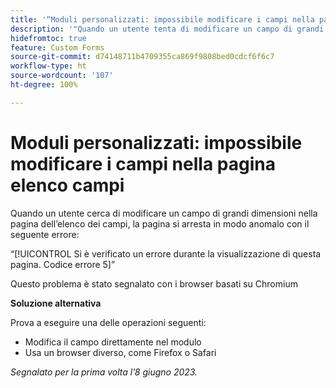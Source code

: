 ```yaml
---
title: '“Moduli personalizzati: impossibile modificare i campi nella pagina elenco campi”'
description: '"Quando un utente tenta di modificare un campo di grandi dimensioni nella pagina dell’elenco dei campi, la pagina si arresta in modo anomalo con un errore. È disponibile una soluzione alternativa.”'
hidefromtoc: true
feature: Custom Forms
source-git-commit: d74148711b4709355ca869f9808bed0cdcf6f6c7
workflow-type: ht
source-wordcount: '107'
ht-degree: 100%

---
```



# Moduli personalizzati: impossibile modificare i campi nella pagina elenco campi

Quando un utente cerca di modificare un campo di grandi dimensioni nella pagina dell’elenco dei campi, la pagina si arresta in modo anomalo con il seguente errore:

“[!UICONTROL Si è verificato un errore durante la visualizzazione di questa pagina. Codice errore 5]”

Questo problema è stato segnalato con i browser basati su Chromium

**Soluzione alternativa**

Prova a eseguire una delle operazioni seguenti:

* Modifica il campo direttamente nel modulo
* Usa un browser diverso, come Firefox o Safari

_Segnalato per la prima volta l’8 giugno 2023._
